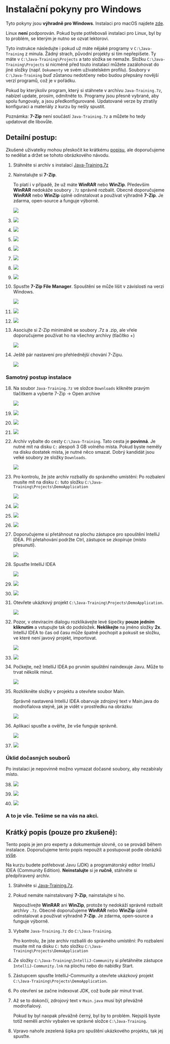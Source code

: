 Instalační pokyny pro Windows
=============================

Tyto pokyny jsou **výhradně pro Windows**.
Instalaci pro macOS najdete [zde](../mac/).

Linux **není** podporován. Pokud byste potřebovali instalaci pro Linux,
byl by to problém, se kterým je nutno se ozvat lektorovi.

Tyto instrukce následujte i pokud už máte nějaké programy v
`C:\Java-Training` z minula. Žádný strach, původní projekty si tím nepřepíšete.
Ty máte v `C:\Java-Training\Projects` a tato složka se nemaže.
Složku `C:\Java-Training\Projects` si nicméně před touto instalací
můžete zazálohovat do jiné složky (např. `Dokumenty` ve svém uživatelském profilu).
Soubory v `C:\Java-Training` buď zůstanou nedotčeny
nebo budou přepsány novější verzí programů, což je v pořádku.

Pokud by kterýkoliv program,
který si stáhnete v archívu `Java-Training.7z`,
nabízel update, prosím, odmítněte to.
Programy jsou přesně vybrané, aby spolu fungovaly, a jsou předkonfigurované.
Updatované verze by ztratily konfiguraci a materiály z kurzu by nešly spustit.

Poznámka: **7-Zip** není součástí `Java-Training.7z` a můžete ho tedy updatovat dle libovůle.


<a id="detailni">Detailní postup:</a>
-------------------------------------

Zkušené uživatelky mohou přeskočit ke krátkému [popisu](#kratky),
ale doporučujeme to nedělat a držet se tohoto obrázkového návodu.

1.  Stáhněte si archív s instalací
    [Java-Training.7z](https://1drv.ms/f/s!AijQjx8qkEJYbKXo6btjwb98FSE)

1.  Nainstalujte si **7-Zip**.

    To platí i v případě, že už máte **WinRAR** nebo **WinZip**.
    Především **WinRAR** nedokáže soubory `.7z` správně rozbalit.
    Obecně doporučujeme **WinRAR** nebo **WinZip** úplně odinstalovat
    a používat výhradně **7-Zip**.
    Je zdarma, open-source a funguje výborně.

	![](img/screenshot01.png)

2. 	![](img/screenshot02.png)

3. 	![](img/screenshot03.png)

4. 	![](img/screenshot04.png)

5. 	![](img/screenshot05.png)

6. 	![](img/screenshot06.png)

7. 	![](img/screenshot07.png)

8. 	![](img/screenshot08.png)

9. 	Spusťte **7-Zip File Manager**. Spouštění se může lišit v závislosti
    na verzi Windows.

    ![](img/screenshot09.png)

10. ![](img/screenshot10.png)

11. ![](img/screenshot11.png)

12. Asociujte si Z-Zip minimálně se soubory .7z a .zip, ale vřele doporučujeme používat ho na všechny archívy (tlačítko +)

    ![](img/screenshot12.png)

13. Ještě pár nastavení pro přehlednější chování 7-Zipu.

    ![](img/screenshot13.png)

### Samotný postup instalace

18. Na soubor `Java-Training.7z` ve složce
    `Downloads` klikněte pravým tlačítkem
    a vyberte 7-Zip -> Open archive

    ![](img/screenshot18.png)

19. ![](img/screenshot19.png)

20. ![](img/screenshot20.png)

21. ![](img/screenshot21.png)

22. Archív vybalte do cesty `C:\Java-Training`. Tato cesta je **povinná**.
    Je nutné mít na disku `C:` alespoň 3 GB volného místa.
    Pokud byste neměly na disku dostatek místa, je nutné něco smazat.
    Dobrý kandidát jsou velké soubory ze složky `Downloads`.

    ![](img/screenshot22.png)

23. Pro kontrolu, že jste archív rozbalily do správného umístění:
    Po rozbalení musíte mít na disku `C:` tuto složku
    `C:\Java-Training\Projects\DemoApplication`

    ![](img/screenshot23.png)

24. ![](img/screenshot24.png)

25. ![](img/screenshot25.png)

26. ![](img/screenshot26.png)

27. Doporučujeme si přetáhnout na plochu zástupce pro spouštění IntelliJ IDEA.
    Při přetahování podržte Ctrl, zástupce se zkopíruje (místo přesunutí).

    ![](img/screenshot27.png)

28. Spusťte IntelliJ IDEA

    ![](img/screenshot28.png)

29. ![](img/screenshot29.png)

30. ![](img/screenshot30.png)

31. Otevřete ukázkový projekt `C:\Java-Training\Projects\DemoApplication`.

    ![](img/screenshot31.png)

32. Pozor, v otevíracím dialogu rozklikávejte levé šipečky
    **pouze jedním kliknutím** 
    a vstupujte tak do podsložek.
    **Neklikejte** na jméno složky **2x**.
    IntelliJ IDEA to čas od času může špatně pochopit a pokusit se složku,
    ve které není javový projekt, importovat.

    ![](img/screenshot32.png)

33. ![](img/screenshot33.png)

34. Počkejte, než IntelliJ IDEA po prvním spuštění naindexuje Javu.
    Může to trvat několik minut.

    ![](img/screenshot34.png)

35. Rozklikněte složky v projektu a otevřete soubor Main.

    Správně nastavená IntelliJ IDEA obarvuje zdrojový text v Main.java
    do modrofialova stejně, jak je vidět v prostředku na obrázku:

    ![](img/screenshot35.png)

36. Aplikaci spusťte a ověřte, že vše funguje správně.

    ![](img/screenshot36.png)

37. ![](img/screenshot37.png)


### Úklid dočasných souborů
Po instalaci je nepovinně možno vymazat dočasné soubory, aby nezabíraly místo.

38. ![](img/screenshot38.png)

39. ![](img/screenshot39.png)

40. ![](img/screenshot40.png)


### A to je vše. Tešíme se na vás na akci.



<a id="kratky">Krátký popis (pouze pro zkušené):</a>
----------------------------------------------------
Tento popis je jen pro experty a dokumentuje slovně, co se provádí během instalace.
Doporučujeme tento popis nepoužít a postupovat podle obrázků [výše](#detailni).

Na kurzu budete potřebovat Javu (JDK) a programátorský editor IntelliJ IDEA (Community Edition).
**Neinstalujte** si je **ručně**, stáhněte si předpřiravený archív.

1.  Stáhněte si [Java-Training.7z](https://1drv.ms/f/s!AijQjx8qkEJYbKXo6btjwb98FSE).

2.  Pokud nemáte nainstalovaný **7-Zip**, nainstalujte si ho.

    Nepoužívejte **WinRAR** ani **WinZip**, protože ty nedokáží správně rozbalit archívy `.7z`.
    Obecně doporučujeme **WinRAR** nebo **WinZip** úplně odinstalovat
    a používat výhradně **7-Zip**.
    Je zdarma, open-source a funguje výborně.

3.  Vybalte `Java-Training.7z` do `C:\Java-Training`.

    Pro kontrolu, že jste archív rozbalili do správného umístění:
    Po rozbalení musíte mít na disku `C:` tuto složku
    `C:\Java-Training\Projects\DemoApplication`

3.  Ze složky `C:\Java-Training\IntelliJ-Community` si přetáhněte
    zástupce `IntelliJ-Community.lnk`
    na plochu nebo do nabídky Start.

8.  Zástupcem spusťte IntelliJ-Community a otevřete ukázkový projekt
    `C:\Java-Training\Projects\DemoApplication`.

9.  Po otevření se začne indexovat JDK, což bude pár minut trvat.

10. Až se to dokončí, zdrojový text v `Main.java` musí být převážně modrofialový.

    Pokud by byl naopak převážně černý, byl by to problém.
    Nejspíš byste totiž neměli archív vybalen ve správné složce
    `C:\Java-Training`.

11. Vpravo nahoře zezelená šipka pro spuštění ukázkového projektu, tak jej spusťte.

